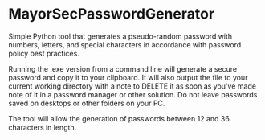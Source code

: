# MayorSecPasswordGenerator
Simple Python tool that generates a pseudo-random password with numbers, letters, and special characters in accordance with password policy best practices.

Running the .exe version from a command line will generate a secure password and copy it to your clipboard.  It will also output the file to your current working directory with a note to DELETE it as soon as you've made note of it in a password manager or other solution.  Do not leave passwords saved on desktops or other folders on your PC.

The tool will allow the generation of passwords between 12 and 36 characters in length.  
